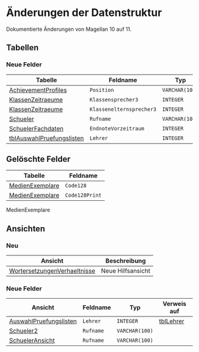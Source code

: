 # Änderungen der Datenstruktur

Dokumentierte Änderungen von Magellan 10 auf 11.

## Tabellen

### Neue Felder

Tabelle                                                                    | Feldname                 | Typ            | Verweis auf
-------------------------------------------------------------------------- | ------------------------ | -------------- | -----------
[AchievementProfiles](../database/tables/achievementprofiles/)             | `Position`               | `VARCHAR(100)` |
[KlassenZeitraeume](../database/tables/klassenzeitraeume/)                 | `Klassensprecher3`       | `INTEGER`      | [Schueler](../database/tables/schueler/)
[KlassenZeitraeume](../database/tables/klassenzeitraeume/)                 | `Klassenelternsprecher3` | `INTEGER`      | [Sorgeberechtigte](../database/tables/sorgeberechtigte/)
[Schueler](../database/tables/schueler/)                                   | `Rufname`                | `VARCHAR(100)` |
[SchuelerFachdaten](../database/tables/schuelerfachdaten/)                 | `EndnoteVorzeitraum`     | `INTEGER`      | [Noten](../database/tables/noten/) 
[tblAuswahlPruefungslisten](../database/tables/tblauswahlpruefungslisten/) | `Lehrer`                 | `INTEGER`      | [tblLehrer](../database/tables/tbllehrer/)

## Gelöschte Felder

Tabelle                                                                    | Feldname
-------------------------------------------------------------------------- | --------
[MedienExemplare](../database/tables/medienexemplare/)                     | `Code128`
[MedienExemplare](../database/tables/medienexemplare/)                     | `Code128Print`

MedienExemplare

## Ansichten

### Neu

Ansicht                                                                         | Beschreibung
------------------------------------------------------------------------------- | ------------
[WortersetzungenVerhaeltnisse](../database/views/wortersetzungenverhaeltnisse/) | Neue Hilfsansicht

### Neue Felder

Ansicht                                                                         | Feldname            | Typ            | Verweis auf
------------------------------------------------------------------------------- | ------------------- | -------------- | -----------
[AuswahlPruefungslisten](../database/views/auswahlpruefungslisten/)             | `Lehrer`            | `INTEGER`      | [tblLehrer](../database/tables/tbllehrer/)
[Schueler2](../database/views/schueler2/)                                       | `Rufname`           | `VARCHAR(100)` |
[SchuelerAnsicht](../database/views/schueleransicht/)                           | `Rufname`           | `VARCHAR(100)` |
